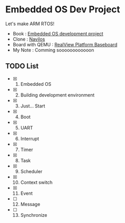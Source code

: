 # Embedded OS Dev Project

Let's make ARM RTOS!
- Book : [Embedded OS development project](https://blog.insightbook.co.kr/2019/12/19/19944/)
- Clone : [Navilos](https://github.com/navilera/Navilos)
- Board with QEMU : [RealView Platform Baseboard](https://developer.arm.com/documentation/dui0417/d/)
- My Note : Comming soooooooooooon

## TODO List
- [X] 1. Embedded OS
- [X] 2. Building development environment
- [X] 3. Just... Start
- [X] 4. Boot
- [X] 5. UART
- [X] 6. Interrupt
- [X] 7. Timer
- [X] 8. Task
- [X] 9. Scheduler
- [X] 10. Context switch
- [X] 11. Event
- [ ] 12. Message       
- [ ] 13. Synchronize
